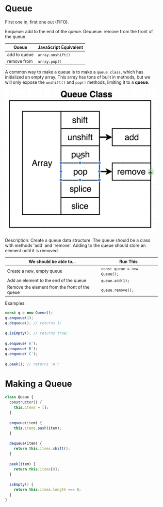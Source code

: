 # Queue

First one in, first one out (FIFO).

Enqueue: add to the end of the queue.
Dequeue: remove from the front of the queue.

| Queue        | JavaScript Equivalent |
| ------------ | --------------------- |
| add to queue | `array.unshift()`     |
| remove from  | `array.pop()`         |

A common way to make a queue is to make a `queue class`, which has initialized an empty array. This array has tons of built in methods, but we will only expose the `unshift()` and `pop()` methods, limiting it to a **queue**. 

<img src="queue.png" alt="drawing" style="width:500px;"/>

Description: Create a queue data structure.  The queue should be a class with methods 'add' and 'remove'. Adding to the queue should store an element until it is removed.

| We should be able to...                        | Run This                     |
| ---------------------------------------------- | ---------------------------- |
| Create a new, empty queue                      | `const queue = new Queue();` |
| Add an element to the end of the queue         | `queue.add(1);`              |
| Remove the element from the front of the queue | `queue.remove();`            |

Examples:
```js
const q = new Queue();
q.enqueue(1);
q.dequeue(); // returns 1;

q.isEmpty(); // returns true;

q.enqueue('A');
q.enqueue('B');
q.enqueue('C');

q.peek(); // returns 'A';
```

# Making a Queue

```js
class Queue {
  constructor() {
    this.items = [];
  }

  enqueue(item) {
    this.items.push(item);
  }

  dequeue(item) {
    return this.items.shift();
  }

  peek(item) {
    return this.items[0];
  }

  isEmpty() {
    return this.items.length === 0;
  }
}
```